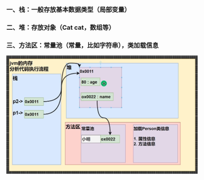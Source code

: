 ### 一、栈：一般存放基本数据类型（局部变量）

### 二、堆：存放对象（Cat cat，数组等）

### 三、方法区：常量池（常量，比如字符串），类加载信息

![image-20220616174255312](image/2.java%E5%86%85%E5%AD%98%E7%9A%84%E7%BB%93%E6%9E%84/image-20220616174255312.png)